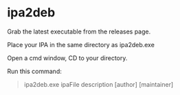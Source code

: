 ipa2deb
=======

Grab the latest executable from  the releases page.

Place your IPA in the same directory as ipa2deb.exe

Open a cmd window, CD to your directory.

Run this command:

> ipa2deb.exe ipaFile description [author] [maintainer]

